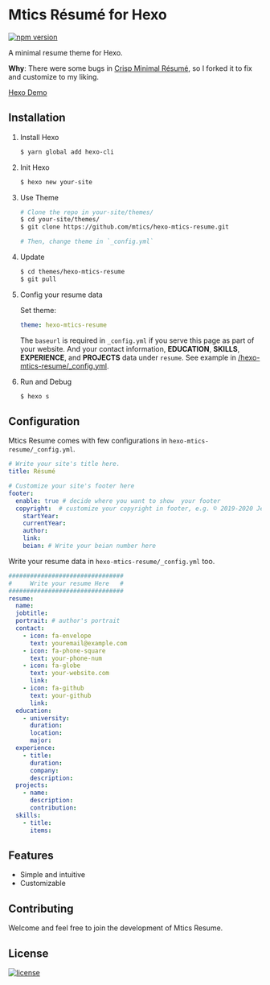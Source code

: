 # Mtics Résumé for Hexo

[![npm version](https://badge.fury.io/js/hexo-theme-crisp-minimal-resume.svg)](https://badge.fury.io/js/hexo-theme-crisp-minimal-resume)

A minimal resume theme for Hexo.

**Why**:  There were some bugs in [Crisp Minimal Résumé](https://github.com/crispgm/resume), so I forked it to fix and customize to my liking.

[Hexo Demo](https://crispgm.github.io/resume-hexo-example/)

## Installation

1. Install Hexo

    ```sh
    $ yarn global add hexo-cli
    ```

2. Init Hexo

    ```sh
    $ hexo new your-site
    ```

3. Use Theme

    ```sh
    # Clone the repo in your-site/themes/
    $ cd your-site/themes/
    $ git clone https://github.com/mtics/hexo-mtics-resume.git
    
    # Then, change theme in `_config.yml`
    ```
4. Update

    ```sh
    $ cd themes/hexo-mtics-resume
    $ git pull
    ```
5. Config your resume data

    Set theme:

    ```yaml
    theme: hexo-mtics-resume
    ```

    The `baseurl` is required in `_config.yml` if you serve this page as part of your website. And your contact information, __EDUCATION__, __SKILLS__, __EXPERIENCE__, and __PROJECTS__ data under `resume`. See example in [/hexo-mtics-resume/_config.yml](/_config.yml).

6. Run and Debug

    ```sh
    $ hexo s
    ```

## Configuration

Mtics Resume comes with few configurations in `hexo-mtics-resume/_config.yml`.

```yml
# Write your site's title here.
title: Résumé

# Customize your site's footer here
footer:
  enable: true # decide where you want to show  your footer
  copyright:  # customize your copyright in footer, e.g. © 2019-2020 Jevis Li
    startYear: 
    currentYear: 
    author: 
    link: 
    beian: # Write your beian number here
```
Write your resume data in `hexo-mtics-resume/_config.yml` too.

```yml
################################
#     Write your resume Here   #
################################
resume:
  name: 
  jobtitle: 
  portrait: # author's portrait
  contact:
    - icon: fa-envelope
      text: youremail@example.com
    - icon: fa-phone-square
      text: your-phone-num
    - icon: fa-globe
      text: your-website.com
      link: 
    - icon: fa-github
      text: your-github
      link: 
  education:
    - university:
      duration:
      location:
      major: 
  experience:
    - title:
      duration:
      company:
      description:
  projects:
    - name: 
      description: 
      contribution: 
  skills:
    - title:
      items: 
```

## Features
- Simple and intuitive
- Customizable

## Contributing

Welcome and feel free to join the development of Mtics Resume.

## License

[![license](https://img.shields.io/github/license/crispgm/resume.svg)](/LICENSE)
